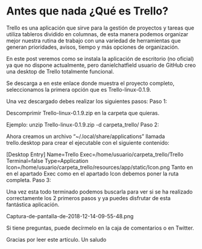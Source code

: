 # Antes que nada ¿Qué es Trello?

Trello es una aplicación que sirve para la gestión de proyectos y tareas que utiliza tableros dividido en columnas, de esta manera podemos organizar mejor nuestra rutina de  trabajo con una variedad de herramientas que generan prioridades, avisos, tiempo y más opciones de organización.

En este post veremos como se instala la aplicación de escritorio (no oficial) ya que no dispone actualmente, pero danielchatfield usuario de GitHub creo una desktop de Trello totalmente funcional.

Se descarga a  en este enlace donde muestra el proyecto completo, seleccionamos la primera opción que es Trello-linux-0.1.9.



Una vez descargado debes realizar los siguientes pasos:
Paso 1:

Descomprimir Trello-linux-0.1.9.zip en la carpeta que quieras.

Ejemplo: unzip Trello-linux-0.1.9.zip -d carpeta_trello/
Paso 2:

Ahora creamos un archivo  “~/.local/share/applications” llamada trello.desktop para crear el ejecutable con el siguiente contenido:

[Desktop Entry]
Name=Trello
Exec=/home/usuario/carpeta_trello/Trello
Terminal=false
Type=Application
Icon=/home/usuario/carpeta_trello/resources/app/static/Icon.png
Tanto en en el apartado Exec como en el apartado Icon debemos poner la ruta completa.
Paso 3: 

Una vez esta todo terminado podemos buscarla para ver si se ha realizado correctamente los 2 primeros pasos y ya puedes disfrutar de esta fantástica aplicación.

Captura-de-pantalla-de-2018-12-14-09-55-48.png

 

Si tiene preguntas, puede decírmelo en la caja de comentarios o en Twitter.

Gracias por leer este artículo. Un saludo
